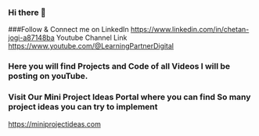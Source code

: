 ### Hi there 👋
###Follow & Connect me on LinkedIn
https://www.linkedin.com/in/chetan-jogi-a87148ba
Youtube Channel Link
https://www.youtube.com/@LearningPartnerDigital
### Here you will find Projects and Code of all Videos I will be posting on youTube.
### Visit Our Mini Project Ideas Portal where you can find So many project ideas you can try to implement
https://miniprojectideas.com
<!--
**voidChetan/voidchetan** is a ✨ _special_ ✨ repository because its `README.md` (this file) appears on your GitHub profile.
###Youtube Channel Link
###https://www.youtube.com/@LearningPartnerDigital
Here are some ideas to get you started:

- 🔭 I’m currently working on ...
- 🌱 I’m currently learning ...
- 👯 I’m looking to collaborate on ...
- 🤔 I’m looking for help with ...
- 💬 Ask me about ...
- 📫 How to reach me: ...
- 😄 Pronouns: ...
- ⚡ Fun fact: ...
-->
